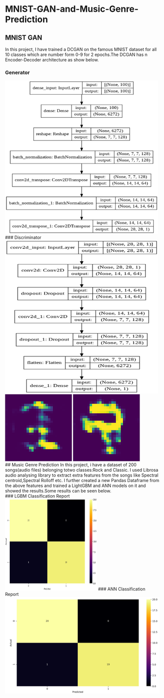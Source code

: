 # MNIST-GAN-and-Music-Genre-Prediction
## MNIST GAN
In this project, I have trained a DCGAN on the famous MNIST dataset for all 10 classes which are number form 0-9 for 2 epochs.The DCGAN has n Encoder-Decoder architecture as show below.<br>
### Generator
<img src="Generator.png" width=500 height=500>
### Discriminator
<img src="disc.png" width=500 height=500>
<br>
<img src='GAN.png'>
<img src='GAN2.png'>
<br>
## Music Genre Prediction
In this project, i have a dataset of 200 songs(audio files) belonging totwo classes:Rock and Classic. I used Librosa audio analysing library to extract extra features from the songs like Spectral centroid,Spectral Rolloff etc. I further created a new Pandas Dataframe from the above features and trained a LightGBM and ANN models on it and showed the results.Some results can be seen below.<br>
### LGBM Classification Report
<img src="LGBM.PNG" height=300 width=300>
### ANN Classification Report
<img src="ANN.PNG" height>
